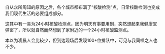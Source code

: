 自从众所周知的原因之后，各个城市都布满了“核酸检测”点，日常核酸检测也变成我们现代生活的必要组成部分。

这其中有一类为24小时核酸检测点，因为明天有事要用到，突然想起来我健康宝弹窗了，所以就自然而然想到了家附近的一个24小时核酸监测点。

本以为凌晨人会比较少，但到达现场后发现100+位排队中，可见与我同样之人也不少。

